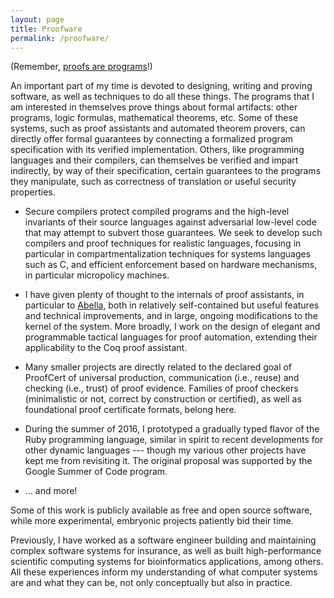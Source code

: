 ```yaml
---
layout: page
title: Proofware
permalink: /proofware/
---
```


(Remember, [proofs are programs](
https://en.wikipedia.org/wiki/Curry%E2%80%93Howard_correspondence)!)

An important part of my time is devoted to designing, writing and proving
software, as well as techniques to do all these things. The programs that I am
interested in themselves prove things about formal artifacts: other programs,
logic formulas, mathematical theorems, etc. Some of these systems, such as
proof assistants and automated theorem provers, can directly offer formal
guarantees by connecting a formalized program specification with its verified
implementation. Others, like programming languages and their compilers, can
themselves be verified and impart indirectly, by way of their specification,
certain guarantees to the programs they manipulate, such as correctness of
translation or useful security properties.

* Secure compilers protect compiled programs and the high-level invariants of
  their source languages against adversarial low-level code that may attempt to
  subvert those guarantees.  We seek to develop such compilers and proof
  techniques for realistic languages, focusing in particular in
  compartmentalization techniques for systems languages such as C, and
  efficient enforcement based on hardware mechanisms, in particular micropolicy
  machines.

* I have given plenty of thought to the internals of proof assistants, in
  particular to [Abella](http://abella-prover.org/), both in relatively
  self-contained but useful features and technical improvements, and in large,
  ongoing modifications to the kernel of the system. More broadly, I work on
  the design of elegant and programmable tactical languages for proof
  automation, extending their applicability to the Coq proof assistant.

* Many smaller projects are directly related to the declared goal of ProofCert
  of universal production, communication (i.e., reuse) and checking (i.e.,
  trust) of proof evidence. Families of proof checkers (minimalistic or not,
  correct by construction or certified), as well as foundational proof
  certificate formats, belong here.

* During the summer of 2016, I prototyped a gradually typed flavor of the Ruby
  programming language, similar in spirit to recent developments for other
  dynamic languages --- though my various other projects have kept me from
  revisiting it. The original proposal was supported by the Google Summer of
  Code program.

* ... and more!

Some of this work is publicly available as free and open source software, while
more experimental, embryonic projects patiently bid their time.

Previously, I have worked as a software engineer building and maintaining
complex software systems for insurance, as well as built high-performance
scientific computing systems for bioinformatics applications, among others. All
these experiences inform my understanding of what computer systems are and what
they can be, not only conceptually but also in practice.
